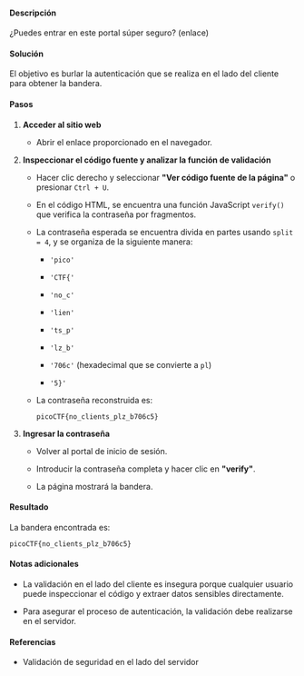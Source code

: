 #### Descripción

¿Puedes entrar en este portal súper seguro? (enlace)

#### Solución

El objetivo es burlar la autenticación que se realiza en el lado del cliente para obtener la bandera.

#### Pasos

1. **Acceder al sitio web**
    
    - Abrir el enlace proporcionado en el navegador.
        
2. **Inspeccionar el código fuente y analizar la función de validación**
    
    - Hacer clic derecho y seleccionar **"Ver código fuente de la página"** o presionar `Ctrl + U`.
        
    - En el código HTML, se encuentra una función JavaScript `verify()` que verifica la contraseña por fragmentos.
        
    - La contraseña esperada se encuentra divida en partes usando `split = 4`, y se organiza de la siguiente manera:
        
        - `'pico'`
            
        - `'CTF{'`
            
        - `'no_c'`
            
        - `'lien'`
            
        - `'ts_p'`
            
        - `'lz_b'`
            
        - `'706c'` (hexadecimal que se convierte a `pl`)
            
        - `'5}'`
            
    - La contraseña reconstruida es:
        
        ```
        picoCTF{no_clients_plz_b706c5}  
        ```
        
3. **Ingresar la contraseña**
    
    - Volver al portal de inicio de sesión.
        
    - Introducir la contraseña completa y hacer clic en **"verify"**.
        
    - La página mostrará la bandera.
        

#### Resultado

La bandera encontrada es:

```
picoCTF{no_clients_plz_b706c5}
```

#### Notas adicionales

- La validación en el lado del cliente es insegura porque cualquier usuario puede inspeccionar el código y extraer datos sensibles directamente.
    
- Para asegurar el proceso de autenticación, la validación debe realizarse en el servidor.
    

#### Referencias

- Validación de seguridad en el lado del servidor